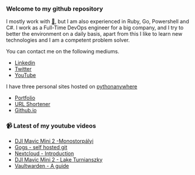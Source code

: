 ### Welcome to my github repository

I mostly work with [:snake:](https://www.python.org/), but I am also experienced in Ruby, Go, Powershell and C#. I work as a Full-Time DevOps engineer for a big company, and I try to better the environment on a daily basis, apart from this I like to learn new technologies and I am a competent problem solver.

You can contact me on the following mediums.
- [Linkedin](https://www.linkedin.com/in/r3ap3rpy)
- [Twitter](https://twitter.com/r3ap3rpy)
- [YouTube](https://www.youtube.com/channel/UC1qkMXH8d2I9DDAtBSeEHqg)

I have three personal sites hosted on [pythonanywhere](https://www.pythonanywhere.com/)
- [Portfolio](http://r3ap3rpy.pythonanywhere.com/)
- [URL Shortener](http://shortenpy.pythonanywhere.com/)
- [Github.io](https://r3ap3rpy.github.io/)

### :video_camera: Latest of my youtube videos
<!-- YOUTUBE:START -->
- [DJI Mavic Mini 2 -Monostorpályi](https://www.youtube.com/watch?v=ptfV3IQOJ9A)
- [Gogs - self hosted git](https://www.youtube.com/watch?v=ueqSAoKt04Q)
- [Nextcloud - Introduction](https://www.youtube.com/watch?v=QJKVTDCCK5k)
- [DJI Mavic Mini 2 - Lake Turnianszky](https://www.youtube.com/watch?v=dhs-s2Mrp8Y)
- [Vaultwarden - A guide](https://www.youtube.com/watch?v=PYgIpzG_qv4)
<!-- YOUTUBE:END -->

